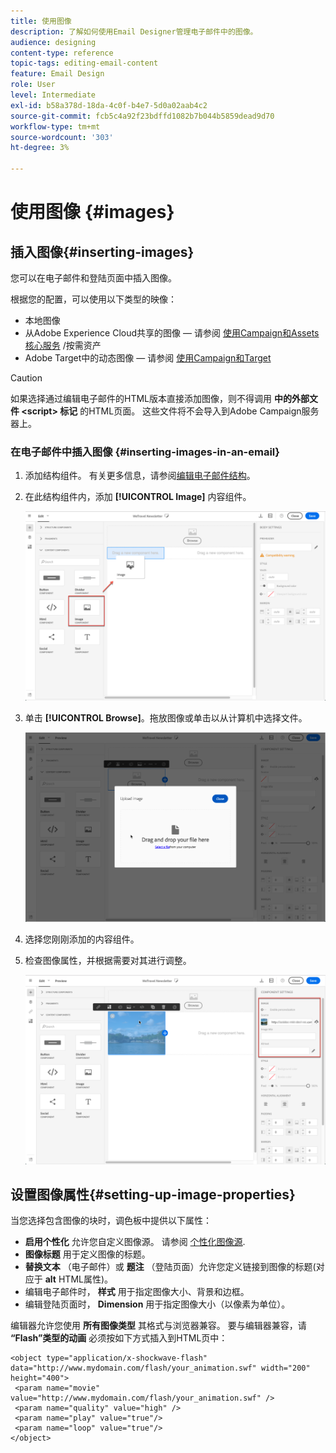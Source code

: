 ```yaml
---
title: 使用图像
description: 了解如何使用Email Designer管理电子邮件中的图像。
audience: designing
content-type: reference
topic-tags: editing-email-content
feature: Email Design
role: User
level: Intermediate
exl-id: b58a378d-18da-4c0f-b4e7-5d0a02aab4c2
source-git-commit: fcb5c4a92f23bdffd1082b7b044b5859dead9d70
workflow-type: tm+mt
source-wordcount: '303'
ht-degree: 3%

---
```


# 使用图像 {#images}

## 插入图像{#inserting-images}

您可以在电子邮件和登陆页面中插入图像。

根据您的配置，可以使用以下类型的映像：

* 本地图像
* 从Adobe Experience Cloud共享的图像 — 请参阅 [使用Campaign和Assets核心服务](../../integrating/using/working-with-campaign-and-assets-core-service.md) /按需资产
* Adobe Target中的动态图像 — 请参阅 [使用Campaign和Target](../../integrating/using/about-campaign-target-integration.md)

>[!CAUTION]
>
>如果选择通过编辑电子邮件的HTML版本直接添加图像，则不得调用 **中的外部文件 &lt;script> 标记** 的HTML页面。 这些文件将不会导入到Adobe Campaign服务器上。

### 在电子邮件中插入图像 {#inserting-images-in-an-email}

1. 添加结构组件。 有关更多信息，请参阅[编辑电子邮件结构](../../designing/using/designing-from-scratch.md#defining-the-email-structure)。
1. 在此结构组件内，添加 **[!UICONTROL Image]** 内容组件。

   ![](assets/des_insert_images_1.png)

1. 单击 **[!UICONTROL Browse]**。拖放图像或单击以从计算机中选择文件。

   ![](assets/des_insert_images_2.png)

1. 选择您刚刚添加的内容组件。
1. 检查图像属性，并根据需要对其进行调整。

   ![](assets/des_insert_images_3.png)

## 设置图像属性{#setting-up-image-properties}

当您选择包含图像的块时，调色板中提供以下属性：

* **启用个性化** 允许您自定义图像源。 请参阅 [个性化图像源](../../designing/using/personalization.md#personalizing-an-image-source).
* **图像标题** 用于定义图像的标题。
* **替换文本** （电子邮件）或 **题注** （登陆页面）允许您定义链接到图像的标题(对应于 **alt** HTML属性)。
* 编辑电子邮件时， **样式** 用于指定图像大小、背景和边框。
* 编辑登陆页面时， **Dimension** 用于指定图像大小（以像素为单位）。

编辑器允许您使用 **所有图像类型** 其格式与浏览器兼容。 要与编辑器兼容，请 **“Flash”类型的动画** 必须按如下方式插入到HTML页中：

```
<object type="application/x-shockwave-flash" data="http://www.mydomain.com/flash/your_animation.swf" width="200" height="400">
 <param name="movie" value="http://www.mydomain.com/flash/your_animation.swf" />
 <param name="quality" value="high" />
 <param name="play" value="true"/>
 <param name="loop" value="true"/> 
</object>
```

<!--
## Modifying images with the Adobe Creative SDK{#modifying-images-with-the-adobe-creative-sdk}

You can edit images and use a complete set of features powered by the Adobe Creative SDK to enhance your images directly in the content editor when editing emails or landing pages.

The image editor offers a powerful, full-featured image editing UI component that allows you to edit images and apply effects and frames, original high-quality stickers, beautiful overlays, fun features like tilt shift and color splash, pro-level adjustments and more.

To modify an image with the Adobe Creative SDK:

1. Select the image.
1. In the toolbar, click the Creative Cloud icon.

   ![](assets/des_creative_sdk_icon.png)

1. Select the tool you want to use through the icons on the top of the window to modify the image.

   ![](assets/email_designer_ccsdktoolbar.png)

1. Click **[!UICONTROL Save]** when modifications are done. The updated image is saved on Adobe Campaign server and ready to be used.

>[!NOTE]
>
>Tools offered in the image editor cannot be customized.
-->
